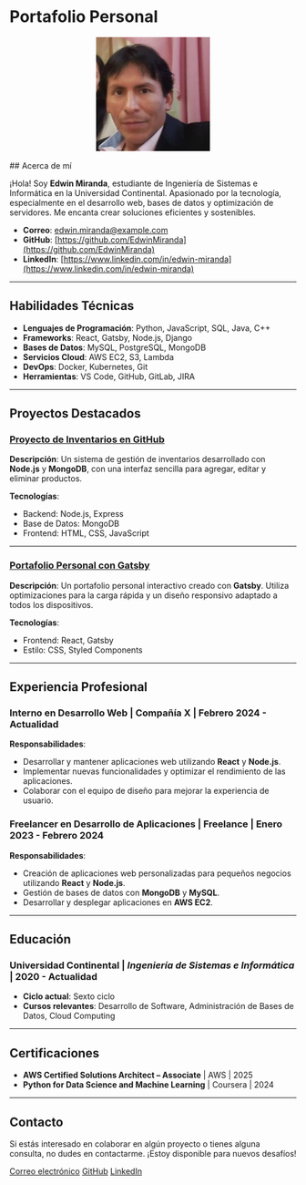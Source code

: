 # Portafolio Personal

<p align="center">
  <img src="/1728799422823.jfif" alt="Foto de Edwin Miranda" width="200"/>
</p>
## Acerca de mí

¡Hola! Soy **Edwin Miranda**, estudiante de Ingeniería de Sistemas e Informática en la Universidad Continental. Apasionado por la tecnología, especialmente en el desarrollo web, bases de datos y optimización de servidores. Me encanta crear soluciones eficientes y sostenibles.

- **Correo**: [edwin.miranda@example.com](mailto:edwin.miranda@example.com)
- **GitHub**: [https://github.com/EdwinMiranda](https://github.com/EdwinMiranda)
- **LinkedIn**: [https://www.linkedin.com/in/edwin-miranda](https://www.linkedin.com/in/edwin-miranda)

---

## Habilidades Técnicas

- **Lenguajes de Programación**: Python, JavaScript, SQL, Java, C++
- **Frameworks**: React, Gatsby, Node.js, Django
- **Bases de Datos**: MySQL, PostgreSQL, MongoDB
- **Servicios Cloud**: AWS EC2, S3, Lambda
- **DevOps**: Docker, Kubernetes, Git
- **Herramientas**: VS Code, GitHub, GitLab, JIRA

---

## Proyectos Destacados

### [Proyecto de Inventarios en GitHub](https://github.com/EdwinMiranda/inventarios)

**Descripción**: Un sistema de gestión de inventarios desarrollado con **Node.js** y **MongoDB**, con una interfaz sencilla para agregar, editar y eliminar productos.

**Tecnologías**:
- Backend: Node.js, Express
- Base de Datos: MongoDB
- Frontend: HTML, CSS, JavaScript

---

### [Portafolio Personal con Gatsby](https://github.com/EdwinMiranda/portafolio)

**Descripción**: Un portafolio personal interactivo creado con **Gatsby**. Utiliza optimizaciones para la carga rápida y un diseño responsivo adaptado a todos los dispositivos.

**Tecnologías**:
- Frontend: React, Gatsby
- Estilo: CSS, Styled Components

---

## Experiencia Profesional

### Interno en Desarrollo Web | **Compañía X** | Febrero 2024 - Actualidad

**Responsabilidades**:
- Desarrollar y mantener aplicaciones web utilizando **React** y **Node.js**.
- Implementar nuevas funcionalidades y optimizar el rendimiento de las aplicaciones.
- Colaborar con el equipo de diseño para mejorar la experiencia de usuario.

### Freelancer en Desarrollo de Aplicaciones | **Freelance** | Enero 2023 - Febrero 2024

**Responsabilidades**:
- Creación de aplicaciones web personalizadas para pequeños negocios utilizando **React** y **Node.js**.
- Gestión de bases de datos con **MongoDB** y **MySQL**.
- Desarrollar y desplegar aplicaciones en **AWS EC2**.

---

## Educación

### **Universidad Continental** | *Ingeniería de Sistemas e Informática* | 2020 - Actualidad

- **Ciclo actual**: Sexto ciclo
- **Cursos relevantes**: Desarrollo de Software, Administración de Bases de Datos, Cloud Computing

---

## Certificaciones

- **AWS Certified Solutions Architect – Associate** | AWS | 2025
- **Python for Data Science and Machine Learning** | Coursera | 2024

---

## Contacto

Si estás interesado en colaborar en algún proyecto o tienes alguna consulta, no dudes en contactarme. ¡Estoy disponible para nuevos desafíos!

[Correo electrónico](mailto:edwin.miranda@example.com)
[GitHub](https://github.com/EdwinMiranda)
[LinkedIn](https://www.linkedin.com/in/edwin-miranda)
